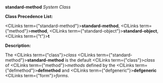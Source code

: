 **standard-method** *System Class* 



**Class Precedence List:** 



<ClLinks  term={"standard-method"}><b>standard-method</b></ClLinks>, <ClLinks  term={"method"}><b>method</b></ClLinks>, <ClLinks  term={"standard-object"}><b>standard-object</b></ClLinks>, <ClLinks  term={"t"}><b>t</b></ClLinks> 



**Description:** 



The <ClLinks  term={"class"}><i>class</i></ClLinks> <ClLinks  term={"standard-method"}><b>standard-method</b></ClLinks> is the default <ClLinks  term={"class"}><i>class</i></ClLinks> of <ClLinks  term={"method"}><i>methods</i></ClLinks> defined by the <ClLinks  term={"defmethod"}><b>defmethod</b></ClLinks> and <ClLinks  term={"defgeneric"}><b>defgeneric</b></ClLinks> <ClLinks  term={"form"}><i>forms</i></ClLinks>. 



